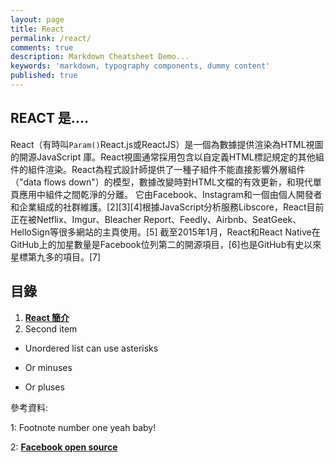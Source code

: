 ```yaml
---
layout: page
title: React
permalink: /react/
comments: true
description: Markdown Cheatsheet Demo...
keywords: 'markdown, typography components, dummy content'
published: true
---
```


## REACT 是....

React（有時叫`Param()`React.js或ReactJS）是一個為數據提供渲染為HTML視圖的開源JavaScript 庫。React視圖通常採用包含以自定義HTML標記規定的其他組件的組件渲染。React為程式設計師提供了一種子組件不能直接影響外層組件（"data flows down"）的模型，數據改變時對HTML文檔的有效更新，和現代單頁應用中組件之間乾淨的分離。
它由Facebook、Instagram和一個由個人開發者和企業組成的社群維護。[2][3][4]根據JavaScript分析服務Libscore，React目前正在被Netflix、Imgur、Bleacher Report、Feedly、Airbnb、SeatGeek、HelloSign等很多網站的主頁使用。[5]
截至2015年1月，React和React Native在GitHub上的加星數量是Facebook位列第二的開源項目，[6]也是GitHub有史以來星標第九多的項目。[7]

<div class="divider"></div>

## 目錄

1. [**React 簡介**](/react/react_page1)
2. Second item

* Unordered list can use asterisks
- Or minuses
+ Or pluses

<div class="divider"></div>

參考資料:

1: Footnote number one yeah baby!

2: [**Facebook open source**](https://facebook.github.io/react/)
